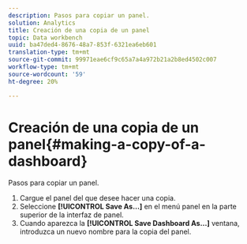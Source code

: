 ```yaml
---
description: Pasos para copiar un panel.
solution: Analytics
title: Creación de una copia de un panel
topic: Data workbench
uuid: ba47ded4-8676-48a7-853f-6321ea6eb601
translation-type: tm+mt
source-git-commit: 99971eae6cf9c65a7a4a972b21a2b8ed4502c007
workflow-type: tm+mt
source-wordcount: '59'
ht-degree: 20%

---
```



# Creación de una copia de un panel{#making-a-copy-of-a-dashboard}

Pasos para copiar un panel.

1. Cargue el panel del que desee hacer una copia.
1. Seleccione **[!UICONTROL Save As…]** en el menú panel en la parte superior de la interfaz de panel.
1. Cuando aparezca la **[!UICONTROL Save Dashboard As…]** ventana, introduzca un nuevo nombre para la copia del panel.
